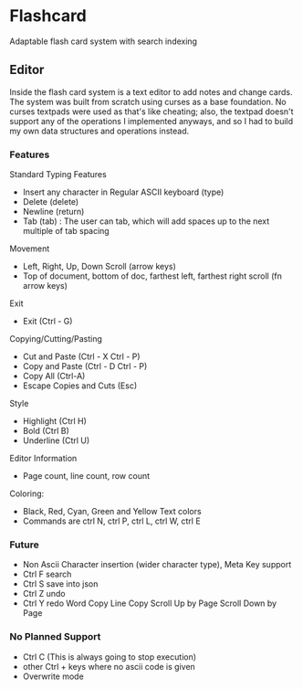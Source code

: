 # Flashcard
Adaptable flash card system with search indexing

## Editor
Inside the flash card system is a text editor to add notes and change cards. The system was built from scratch using
curses as a base foundation. No curses textpads were used as that's like cheating; also, the textpad doesn't support
any of the operations I implemented anyways, and so I had to build my own data structures and operations instead.
### Features
Standard Typing Features
- Insert any character in Regular ASCII keyboard (type)
- Delete (delete)
- Newline (return)
- Tab (tab) : The user can tab, which will add spaces up to the next multiple of tab spacing

Movement
- Left, Right, Up, Down Scroll (arrow keys)
- Top of document, bottom of doc, farthest left, farthest right scroll (fn arrow keys)

Exit
- Exit (Ctrl - G) 

Copying/Cutting/Pasting
- Cut and Paste (Ctrl - X Ctrl - P)
- Copy and Paste (Ctrl - D Ctrl - P)
- Copy All (Ctrl-A)
- Escape Copies and Cuts (Esc)

Style
- Highlight (Ctrl H)
- Bold (Ctrl B)
- Underline (Ctrl U)

Editor Information
- Page count, line count, row count

Coloring:
- Black, Red, Cyan, Green and Yellow Text colors
- Commands are ctrl N, ctrl P, ctrl L, ctrl W, ctrl E

### Future
- Non Ascii Character insertion (wider character type), Meta Key support
- Ctrl F search
- Ctrl S save into json
- Ctrl Z undo
- Ctrl Y redo 
Word Copy
Line Copy
Scroll Up by Page
Scroll Down by Page

### No Planned Support
- Ctrl C (This is always going to stop execution)
- other Ctrl + keys where no ascii code is given
- Overwrite mode 



